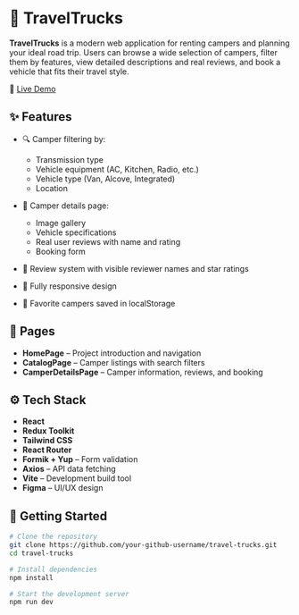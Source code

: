# 🚐 TravelTrucks

**TravelTrucks** is a modern web application for renting campers and planning your ideal road trip. Users can browse a wide selection of campers, filter them by features, view detailed descriptions and real reviews, and book a vehicle that fits their travel style.

🔗 [Live Demo](https://travel-trucks-ten-gilt.vercel.app/)


## ✨ Features

- 🔍 Camper filtering by:
  - Transmission type
  - Vehicle equipment (AC, Kitchen, Radio, etc.)
  - Vehicle type (Van, Alcove, Integrated)
  - Location

- 📄 Camper details page:
  - Image gallery
  - Vehicle specifications
  - Real user reviews with name and rating
  - Booking form

- 💬 Review system with visible reviewer names and star ratings
- 🧭 Fully responsive design
- 💾 Favorite campers saved in localStorage

## 📄 Pages

- **HomePage** – Project introduction and navigation
- **CatalogPage** – Camper listings with search filters
- **CamperDetailsPage** – Camper information, reviews, and booking

## ⚙️ Tech Stack

- **React**
- **Redux Toolkit**
- **Tailwind CSS**
- **React Router**
- **Formik + Yup** – Form validation
- **Axios** – API data fetching
- **Vite** – Development build tool
- **Figma** – UI/UX design

## 🚀 Getting Started

```bash
# Clone the repository
git clone https://github.com/your-github-username/travel-trucks.git
cd travel-trucks

# Install dependencies
npm install

# Start the development server
npm run dev
